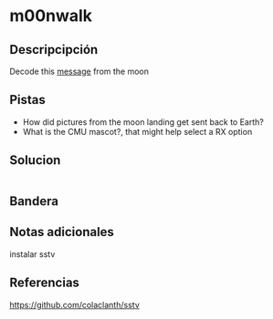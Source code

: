 # m00nwalk
## Descripcipción
Decode this [message](https://jupiter.challenges.picoctf.org/static/d6fcea5e3c6433680ea4f914e24fab61/message.wav) from the moon
## Pistas
- How did pictures from the moon landing get sent back to Earth?
- What is the CMU mascot?, that might help select a RX option
## Solucion
```

```
## Bandera

## Notas adicionales
instalar sstv
## Referencias
https://github.com/colaclanth/sstv
